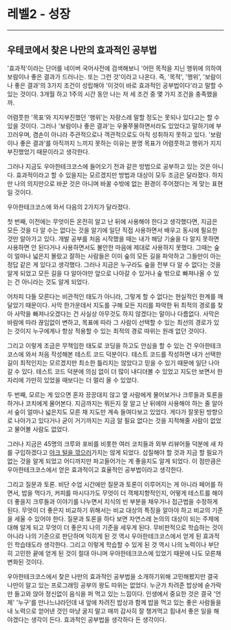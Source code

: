 # 레벨2 - 성장

---

## 우테코에서 찾은 나만의 효과적인 공부법

'효과적'이라는 단어를 네이버 국어사전에 검색해보니 '어떤 목적을 지닌 행위에 의하여 보람이나 좋은 결과가 드러나는. 또는 그런 것'이라고 나온다. 즉,  '목적', '행위', '보람이나 좋은 결과'의 3가지 조건이 성립해야 '이것이 바로 효과적인 공부법이다'라고 말할 수 있는 것이다. 3개월 하고 1주의 시간 동안 나는 저 세 조건 중 몇 가지 조건을 충족했을까.

 어렴풋한 '목표'와 지지부진했던 '행위'는 자랑스레 말할 정도는 못되나 있다고는 할 수 있을 것이다.  그러나 '보람이나 좋은 결과'는 우물쭈물하면서라도 있었다고 말하기에 부끄러우며, 겸손이 아니라 주관적으로나 객관적으로도 아직 성취하지 못하고 있다. '보람이나 좋은 결과'를 아직까지 느끼지 못하는 이유는 분명 목표가 어렴풋하고 행위가 지지부진했었기 때문이라고 생각한다.

 그러나 지금도 우아한테크코스에 들어오기 전과 같은 방법으로 공부하고 있는 것은 아니다. 효과적이라고 할 수 있을지는 모르겠지만 방법과 대상이 모두 조금은 달라졌다. 하지만 나의 의지만으로 바꾼 것은 아니며 바꿀 수밖에 없는 환경이 주어졌다는 게 맞는 표현일 것이다. 

우아한테크코스에 와서 다음의 2가지가 달라졌다.

 첫 번째, 이전에는 무엇이든 온전히 알고 난 뒤에 사용해야 한다고 생각했다면, 지금은 모든 것을 다 알 수는 없다는 것을 알기에 일단 직접 사용하면서 배우고 동시에 필요한 것만 알아가고 있다. 개발 공부를 처음 시작했을 때는 내가 해당 기술을 다 알지 못하면 사용하면 안 된다거나 사용하면서도 불안한 마음에 제대로 사용하지 못했다. 그때는 숲이 얼마나 넓은지 몰랐고 잘하는 사람들은 이미 숲의 모든 길을 파악하고 그들만이 아는 정답 같은 게 있다고 생각했다. 그러나 지금은 누구라도 숲을 전부 다 알 수 없다는 것을 알게 되었고 모든 길을 다 알아야만 앞으로 나아갈 수 있거나 숲 밖으로 빠져나올 수 있는 건 아니라는 것도 알게 되었다. 

 어차피 다들 모른다는 비관적인 태도가 아니라, 그렇게 할 수 없다는 현실적인 한계를 깨달았기 때문이다. 사막 한가운데서 지도를 구해 모든 지리를 파악한 뒤  최적의 경로를 찾아 사막을 빠져나오겠다는 건 사실상 아무것도 하지 않겠다는 말이나 다름없다. 사막은 바람에 따라 끊임없이 변하고, 목표에 따라 그 사람이 선택할 수 있는 최선의 경로가 있는 것이지 누구에게나 항상 적용할 수 있는 최적의 경로 따위는 원래 없던 것이다. 

 그리고 이렇게 조금은 무책임한 태도로 코딩을 하고도 안심을 할 수 있는 건 우아한테크코스에 와서 처음 작성해본 테스트 코드 덕분이다. 테스트 코드를 작성하면 내가 선택한 길이 최적인지는 모르겠지만 최소한 틀리지는 않았다고 믿을 수 있기 때문에 일단 나아갈 수 있다. 테스트 코드 덕분에 의심 없이 더 많이 내디뎌볼 수 있었고 지도만 보면서 한자리에 가만히 있었을 때보다는 더 멀리 올 수 있었다.

두 번째, 모르는 게 있으면 혼자 끙끙대지 않고 옆 사람에게 물어보거나 크루들과 토론을 하거나 코치에게 물어본다. 지금까지는 뭐든지 잘 알고 난 뒤에야 사용해야 하는 줄 알아서 숲이 얼마나 넓은지도 모른 채 지도만 계속 들여다보고 있었다. 게다가 잘못된 방향으로 나아가고 있다거나 굳이 거기까지는 지금 알 필요 없다는 것을 지적해줄 사람이 없었고 물어볼 사람도 없었다. 

그러나 지금은 45명의 크루와 포비를 비롯한 여러 코치들과 외부 리뷰어들 덕분에 새 차를 구입하겠다고 [야크 털을 깎으러](https://www.lesstif.com/pages/viewpage.action?pageId=29590364)가지는 않게 되었다. 삽질해야 할 것과 지금 할 필요가 없는 것을 알게 되었고 어디까지만 파고들어가는 게 좋을지도 알게 되었다. 이 점만큼은 우아한테크코스에서 얻은 효과적이고 효율적인 공부법이라고 생각한다. 

그리고 질문과 토론. 비단 수업 시간에만 질문과 토론이 이루어지는 게 아니라 페어를 하면서, 밥을 먹다가, 커피를 마시다가도 무엇이 더 객체지향적인지, 어떻게 테스트를 해야 더 좋을지 크루들과 이야기를 나누면서 지식의 빈 부분을 채우거나 접근법을 수정하게 된다. 무엇이 더 좋은지 비교하기 위해서는 비교 대상의 특징을 알아야 하고 비교의 기준을 세울 수 있어야 한다. 질문과 토론을 하다 보면 자연스레 논의의 대상이 되는 주제에 대해 알게 되고 무엇이 더 좋은지 나의 기준을 세우게 된다. 무비판적으로 학습하는 것이 아니라 나의 기준으로 판단하며 익히게 된 것 역시 우아한테크코스에서 얻게 된 효과적인 학습태도라 생각한다. 그리고 이렇게 학습할 수 있게 된 것 역시 나의 노력이나 부단히 고민한 끝에 얻게 된 것이 절대 아니며 우아한테크코스에 있었기 때문에 나도 모른채 변화된 것이다.

우아한테크코스에서 찾은 나만의 효과적인 공부법을 소개하기위해 고민해봤지만 결국 나만이 알고 있는 프로그래밍 공부의 왕도 따위는 없었다. 누군가 차려준 밥상에 숟가락만 들고와 앉아 정신없이 음식을 퍼 먹고 있는 느낌이다. 인생에서 중요한 것은 결국 '언제' '누구'를 만나느냐라던데 내 앞에 차려진 밥상과 함께 밥을 먹고 있는 좋은 사람들을 내 노력으로 얻어낸 것인 마냥 굴지 말고 매끼 감사히 잘 챙겨먹고 힘내서 좋은 일을 해야겠다는 생각이 든다. 효과적인 공부법을 생각하다 든 생각이다.